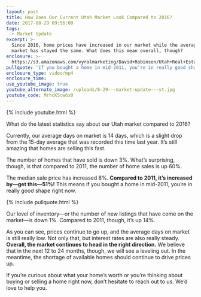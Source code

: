 ```yaml
---
layout: post
title: How Does Our Current Utah Market Look Compared to 2016?
date: 2017-08-29 09:56:00
tags:
  - Market Update
excerpt: >-
  Since 2016, home prices have increased in our market while the average days on
  market has stayed the same. What does this mean overall, though?
enclosure: >-
  https://s3.amazonaws.com/vyralmarketing/David+Robinson/Utah+Real+Estate+Agent+Year-to-date+Utah+market+update.mp4
pullquote: 'If you bought a home in mid-2011, you’re in really good shape right now.'
enclosure_type: video/mp4
enclosure_time:
use_youtube_image: true
youtube_alternate_image: /uploads/8-29---market-update---yt.jpg
youtube_code: MrhcK5cw6x0
---
```



{% include youtube.html %}

What do the latest statistics say about our Utah market compared to 2016?

Currently, our average days on market is 14 days, which is a slight drop from the 15-day average that was recorded this time last year. It’s still amazing that homes are selling this fast.

The number of homes that have sold is down 3%. What’s surprising, though, is that compared to 2011, the number of home sales is up 60%.

The median sale price has increased 8%. **Compared to 2011, it’s increased by—get this—51%!** This means if you bought a home in mid-2011, you’re in really good shape right now.

{% include pullquote.html %}

Our level of inventory—or the number of new listings that have come on the market—is down 1%. Compared to 2011, though, it’s up 14%.

As you can see, prices continue to go up, and the average days on market is still really low. Not only that, but interest rates are also really steady. **Overall, the market continues to head in the right direction.** We believe that in the next 12 to 24 months, though, we will see a leveling out. In the meantime, the shortage of available homes should continue to drive prices up.

If you’re curious about what your home’s worth or you’re thinking about buying or selling a home right now, don’t hesitate to reach out to us. We’d love to help you.